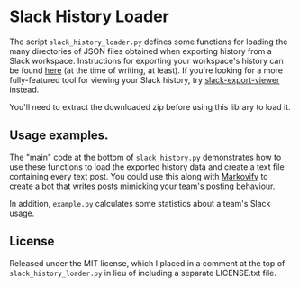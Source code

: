 # Slack History Loader

The script `slack_history_loader.py` defines some functions for loading the 
many directories of JSON files obtained when exporting history from a Slack
workspace.  Instructions for exporting your workspace's history can
be found [here](https://get.slack.help/hc/en-us/articles/201658943-Export-your-workspace-data) (at the time of writing, at least).
If you're looking for a more fully-featured tool for viewing your Slack 
history, try 
[slack-export-viewer](https://github.com/hfaran/slack-export-viewer) instead.

You'll need to extract the downloaded zip before using this library to load it.

## Usage examples.

The "main" code at the bottom of `slack_history.py` demonstrates how to
use these functions to load the exported history data and create a text file
containing every text post.  You could use this
along with [Markovify](https://github.com/jsvine/markovify) to create a
bot that writes posts mimicking your team's posting behaviour.

In addition, `example.py` calculates some statistics about a team's Slack
usage.

## License

Released under the MIT license, which I placed in a comment at the top
of `slack_history_loader.py` in lieu of including a separate LICENSE.txt file.
